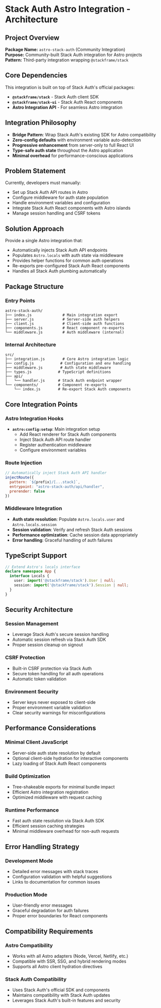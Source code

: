 # Stack Auth Astro Integration - Architecture

## Project Overview

**Package Name:** `astro-stack-auth` (Community Integration)  
**Purpose:** Community-built Stack Auth integration for Astro projects  
**Pattern:** Third-party integration wrapping `@stackframe/stack`

## Core Dependencies

This integration is built on top of Stack Auth's official packages:
- **`@stackframe/stack`** - Stack Auth client SDK
- **`@stackframe/stack-ui`** - Stack Auth React components
- **Astro Integration API** - For seamless Astro integration

## Integration Philosophy

- **Bridge Pattern**: Wrap Stack Auth's existing SDK for Astro compatibility
- **Zero-config defaults** with environment variable auto-detection  
- **Progressive enhancement** from server-only to full React UI
- **Type-safe auth state** throughout the Astro application
- **Minimal overhead** for performance-conscious applications

## Problem Statement

Currently, developers must manually:
- Set up Stack Auth API routes in Astro
- Configure middleware for auth state population
- Handle environment variables and configuration
- Integrate Stack Auth React components with Astro islands
- Manage session handling and CSRF tokens

## Solution Approach

Provide a single Astro integration that:
- Automatically injects Stack Auth API endpoints
- Populates `Astro.locals` with auth state via middleware
- Provides helper functions for common auth operations
- Re-exports pre-configured Stack Auth React components
- Handles all Stack Auth plumbing automatically

## Package Structure

### Entry Points
```
astro-stack-auth/
├── index.js              # Main integration export
├── server.js             # Server-side auth helpers
├── client.js             # Client-side auth functions  
├── components.js         # React component re-exports
└── middleware.js         # Auth middleware (internal)
```

### Internal Architecture
```
src/
├── integration.js        # Core Astro integration logic
├── config.js            # Configuration and env handling
├── middleware.js        # Auth state middleware
├── types.js            # TypeScript definitions
├── api/
│   └── handler.js      # Stack Auth endpoint wrapper
└── components/         # Component re-exports
    └── index.js        # Re-export Stack Auth components
```

## Core Integration Points

### Astro Integration Hooks
- **`astro:config:setup`**: Main integration setup
  - Add React renderer for Stack Auth components
  - Inject Stack Auth API route handler
  - Register authentication middleware
  - Configure environment variables

### Route Injection
```javascript
// Automatically inject Stack Auth API handler
injectRoute({
  pattern: `${prefix}/[...stack]`,
  entrypoint: "astro-stack-auth/api/handler", 
  prerender: false
})
```

### Middleware Integration
- **Auth state resolution**: Populate `Astro.locals.user` and `Astro.locals.session`
- **Session validation**: Verify and refresh Stack Auth sessions
- **Performance optimization**: Cache session data appropriately
- **Error handling**: Graceful handling of auth failures

## TypeScript Support

```typescript
// Extend Astro's locals interface
declare namespace App {
  interface Locals {
    user: import('@stackframe/stack').User | null;
    session: import('@stackframe/stack').Session | null;
  }
}
```

## Security Architecture

### Session Management
- Leverage Stack Auth's secure session handling
- Automatic session refresh via Stack Auth SDK
- Proper session cleanup on signout

### CSRF Protection  
- Built-in CSRF protection via Stack Auth
- Secure token handling for all auth operations
- Automatic token validation

### Environment Security
- Server keys never exposed to client-side
- Proper environment variable validation
- Clear security warnings for misconfigurations

## Performance Considerations

### Minimal Client JavaScript
- Server-side auth state resolution by default
- Optional client-side hydration for interactive components
- Lazy loading of Stack Auth React components

### Build Optimization
- Tree-shakeable exports for minimal bundle impact
- Efficient Astro integration registration
- Optimized middleware with request caching

### Runtime Performance
- Fast auth state resolution via Stack Auth SDK
- Efficient session caching strategies
- Minimal middleware overhead for non-auth requests

## Error Handling Strategy

### Development Mode
- Detailed error messages with stack traces
- Configuration validation with helpful suggestions
- Links to documentation for common issues

### Production Mode
- User-friendly error messages
- Graceful degradation for auth failures
- Proper error boundaries for React components

## Compatibility Requirements

### Astro Compatibility
- Works with all Astro adapters (Node, Vercel, Netlify, etc.)
- Compatible with SSR, SSG, and hybrid rendering modes
- Supports all Astro client hydration directives

### Stack Auth Compatibility
- Uses Stack Auth's official SDK and components
- Maintains compatibility with Stack Auth updates
- Leverages Stack Auth's built-in features and security